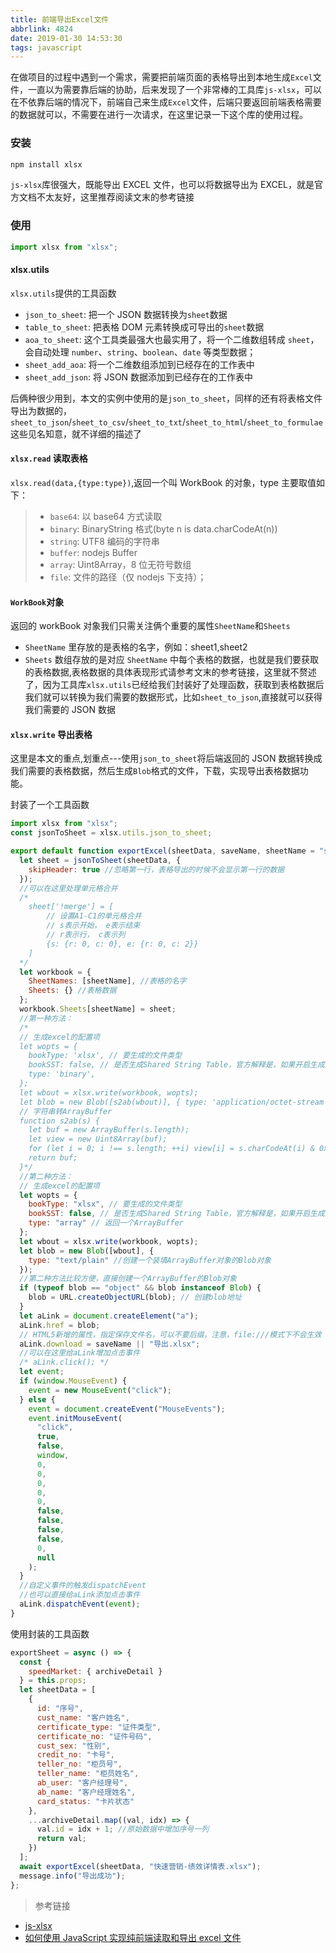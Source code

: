 ```yaml
---
title: 前端导出Excel文件
abbrlink: 4824
date: 2019-01-30 14:53:30
tags: javascript
---
```


在做项目的过程中遇到一个需求，需要把前端页面的表格导出到本地生成`Excel`文件，一直以为需要靠后端的协助，后来发现了一个非常棒的工具库`js-xlsx`，可以在不依靠后端的情况下，前端自己来生成`Excel`文件，后端只要返回前端表格需要的数据就可以，不需要在进行一次请求，在这里记录一下这个库的使用过程。

<!-- more -->

### 安装

```bash
npm install xlsx
```

`js-xlsx`库很强大，既能导出 EXCEL 文件，也可以将数据导出为 EXCEL，就是官方文档不太友好，这里推荐阅读文末的参考链接

### 使用

```javascript
import xlsx from "xlsx";
```

#### xlsx.utils

`xlsx.utils`提供的工具函数

- `json_to_sheet`: 把一个 JSON 数据转换为`sheet`数据
- `table_to_sheet`: 把表格 DOM 元素转换成可导出的`sheet`数据
- `aoa_to_sheet`: 这个工具类最强大也最实用了，将一个二维数组转成 `sheet`，会自动处理 `number`、`string`、`boolean`、`date` 等类型数据；
- `sheet_add_aoa`: 将一个二维数组添加到已经存在的工作表中
- `sheet_add_json`: 将 JSON 数据添加到已经存在的工作表中

后俩种很少用到，本文的实例中使用的是`json_to_sheet`，同样的还有将表格文件导出为数据的，`sheet_to_json`/`sheet_to_csv`/`sheet_to_txt`/`sheet_to_html`/`sheet_to_formulae`这些见名知意，就不详细的描述了

#### `xlsx.read` 读取表格

`xlsx.read(data,{type:type})`,返回一个叫 WorkBook 的对象，type 主要取值如下：

> - `base64`: 以 base64 方式读取
> - `binary`: BinaryString 格式(byte n is data.charCodeAt(n))
> - `string`: UTF8 编码的字符串
> - `buffer`: nodejs Buffer
> - `array`: Uint8Array，8 位无符号数组
> - `file`: 文件的路径（仅 nodejs 下支持）；

#### `WorkBook`对象

返回的 workBook 对象我们只需关注俩个重要的属性`SheetName`和`Sheets`

- `SheetName` 里存放的是表格的名字，例如：sheet1,sheet2
- `Sheets` 数组存放的是对应 `SheetName` 中每个表格的数据，也就是我们要获取的表格数据,表格数据的具体表现形式请参考文末的参考链接，这里就不赘述了，因为工具库`xlsx.utils`已经给我们封装好了处理函数，获取到表格数据后我们就可以转换为我们需要的数据形式，比如`sheet_to_json`,直接就可以获得我们需要的 JSON 数据

#### `xlsx.write` 导出表格

这里是本文的重点,划重点---使用`json_to_sheet`将后端返回的 JSON 数据转换成我们需要的表格数据，然后生成`Blob`格式的文件，下载，实现导出表格数据功能。

封装了一个工具函数

```javascript src/utils/exportExcel.js
import xlsx from "xlsx";
const jsonToSheet = xlsx.utils.json_to_sheet;

export default function exportExcel(sheetData, saveName, sheetName = "sheet1") {
  let sheet = jsonToSheet(sheetData, {
    skipHeader: true //忽略第一行，表格导出的时候不会显示第一行的数据
  });
  //可以在这里处理单元格合并
  /*
    sheet['!merge'] = [
        // 设置A1-C1的单元格合并
        // s表示开始， e表示结束
        // r表示行， c表示列
        {s: {r: 0, c: 0}, e: {r: 0, c: 2}}
    ]
  */
  let workbook = {
    SheetNames: [sheetName], //表格的名字
    Sheets: {} //表格数据
  };
  workbook.Sheets[sheetName] = sheet;
  //第一种方法：
  /*
  // 生成excel的配置项
  let wopts = {
    bookType: 'xlsx', // 要生成的文件类型
    bookSST: false, // 是否生成Shared String Table，官方解释是，如果开启生成速度会下降，但在低版本IOS设备上有更好的兼容性
    type: 'binary',
  };
  let wbout = xlsx.write(workbook, wopts);
  let blob = new Blob([s2ab(wbout)], { type: 'application/octet-stream' });
  // 字符串转ArrayBuffer
  function s2ab(s) {
    let buf = new ArrayBuffer(s.length);
    let view = new Uint8Array(buf);
    for (let i = 0; i !== s.length; ++i) view[i] = s.charCodeAt(i) & 0xff;
    return buf;
  }*/
  //第二种方法：
  // 生成excel的配置项
  let wopts = {
    bookType: "xlsx", // 要生成的文件类型
    bookSST: false, // 是否生成Shared String Table，官方解释是，如果开启生成速度会下降，但在低版本IOS设备上有更好的兼容性
    type: "array" // 返回一个ArrayBuffer
  };
  let wbout = xlsx.write(workbook, wopts);
  let blob = new Blob([wbout], {
    type: "text/plain" //创建一个装填ArrayBuffer对象的Blob对象
  });
  //第二种方法比较方便，直接创建一个ArrayBuffer的Blob对象
  if (typeof blob == "object" && blob instanceof Blob) {
    blob = URL.createObjectURL(blob); // 创建blob地址
  }
  let aLink = document.createElement("a");
  aLink.href = blob;
  // HTML5新增的属性，指定保存文件名，可以不要后缀，注意，file:///模式下不会生效
  aLink.download = saveName || "导出.xlsx";
  //可以在这里给aLink增加点击事件
  /* aLink.click(); */
  let event;
  if (window.MouseEvent) {
    event = new MouseEvent("click");
  } else {
    event = document.createEvent("MouseEvents");
    event.initMouseEvent(
      "click",
      true,
      false,
      window,
      0,
      0,
      0,
      0,
      0,
      false,
      false,
      false,
      false,
      0,
      null
    );
  }
  //自定义事件的触发dispatchEvent
  //也可以直接给aLink添加点击事件
  aLink.dispatchEvent(event);
}
```

使用封装的工具函数

```javascript
exportSheet = async () => {
  const {
    speedMarket: { archiveDetail }
  } = this.props;
  let sheetData = [
    {
      id: "序号",
      cust_name: "客户姓名",
      certificate_type: "证件类型",
      certificate_no: "证件号码",
      cust_sex: "性别",
      credit_no: "卡号",
      teller_no: "柜员号",
      teller_name: "柜员姓名",
      ab_user: "客户经理号",
      ab_name: "客户经理姓名",
      card_status: "卡片状态"
    },
    ...archiveDetail.map((val, idx) => {
      val.id = idx + 1; //原始数据中增加序号一列
      return val;
    })
  ];
  await exportExcel(sheetData, "快速营销-绩效详情表.xlsx");
  message.info("导出成功");
};
```

> 参考链接

- [js-xlsx](https://github.com/SheetJS/js-xlsx)
- [如何使用 JavaScript 实现纯前端读取和导出 excel 文件](https://www.cnblogs.com/liuxianan/p/js-excel.html#%E5%AF%BC%E5%87%BAexcel)
